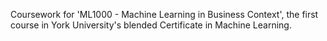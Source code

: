Coursework for 'ML1000 - Machine Learning in Business Context', the first course in York University's blended Certificate in Machine Learning.
